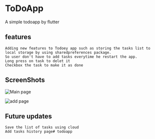 # ToDoApp
A simple todoapp by flutter 

## features

    Adding new features to Todoey app such as storing the tasks list to local storage by using sharedpreferences package.
    So user don't have to add tasks everytime he restart the app.
    Long press on task to delet it 
    Checkbox the task to make it as done

## ScreenShots

![Main page](https://github.com/TheBig3os/images/blob/main/todo1.png)


![add page](https://github.com/TheBig3os/images/blob/main/todo2.png)

## Future updates 
    Save the list of tasks using cloud
    Add tasks history page# todoapp
